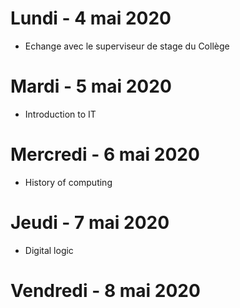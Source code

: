 # Lundi - 4 mai 2020

* Echange avec le superviseur de stage du Collège

# Mardi - 5 mai 2020
- Introduction to IT
# Mercredi - 6 mai 2020
- History of computing 
# Jeudi - 7 mai 2020
- Digital logic
# Vendredi - 8 mai 2020
